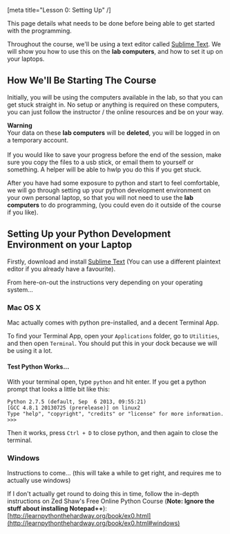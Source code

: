 [meta title="Lesson 0: Setting Up" /]

This page details what needs to be done before being able to get started with
the programming.

Throughout the course, we'll be using a text editor called
[Sublime Text](http://www.sublimetext.com/). We will show you how to use this
on the **lab computers**, and how to set it up on your laptops.

## How We'll Be Starting The Course

Initially, you will be using the computers available in the lab, so that you
can get stuck straight in. No setup or anything is required on these computers,
you can just follow the instructor / the online resources and be on your way.

<div class="panel panel-danger">
  <div class="panel-heading"><strong>Warning</strong></div>
  <div class="panel-body">
  Your data on these <strong>lab computers</strong> will be
  <strong>deleted</strong>, you will be logged in on a temporary account.
  <br /><br />
  If you would like to save your progress before the end of the session, make
  sure you copy the files to a usb stick, or email them to yourself or
  something. A helper will be able to hwlp you do this if you get stuck.
  </div>
</div>

After you have had some exposure to python and start to feel comfortable, we
will go through setting up your python development environment on your own
personal laptop, so that you will not need to use the **lab computers** to do
programming, (you could even do it outside of the course if you like).

## Setting Up your Python Development Environment on your Laptop

Firstly, download and install [Sublime Text](http://www.sublimetext.com/2) (You
can use a different plaintext editor if you already have a favourite).

From here-on-out the instructions very depending on your operating system...

### Mac OS X

Mac actually comes with python pre-installed, and a decent Terminal App.

To find your Terminal App, open your `Applications` folder, go to `Utilities`,
and then open `Terminal`. You should put this in your dock because we will be
using it a lot.

#### Test Python Works...

With your terminal open, type `python` and hit enter. If you get a python
prompt that looks a little bit like this:

    Python 2.7.5 (default, Sep  6 2013, 09:55:21)
    [GCC 4.8.1 20130725 (prerelease)] on linux2
    Type "help", "copyright", "credits" or "license" for more information.
    >>>

Then it works, press `Ctrl + D` to close python, and then again to close the
terminal.

### Windows

Instructions to come... (this will take a while to get right, and requires me
to actually use windows)

If I don't actually get round to doing this in time, follow the in-depth
instructions on Zed Shaw's Free Online Python Course (**Note: Ignore the stuff
about installing Notepad++**):
[http://learnpythonthehardway.org/book/ex0.html](http://learnpythonthehardway.org/book/ex0.html#windows)
